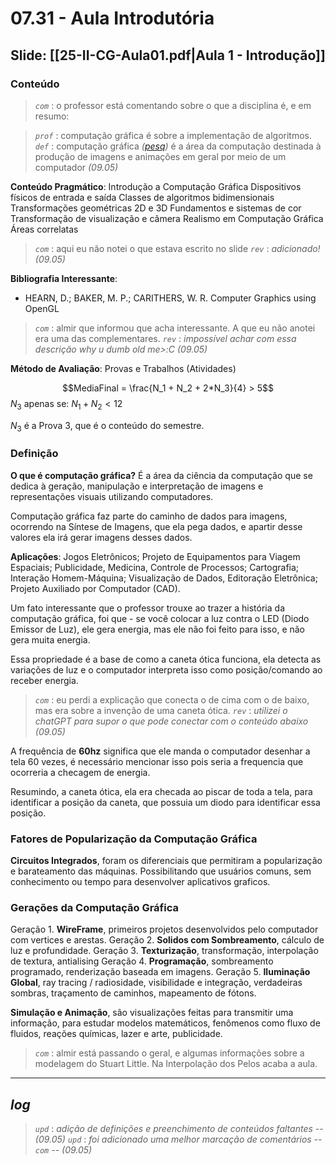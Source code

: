 # 07.31 - Aula Introdutória

## Slide: [[25-II-CG-Aula01.pdf|Aula 1 - Introdução]]

### Conteúdo

> *`com`* : o professor está comentando sobre o que a disciplina é, e em resumo:

> *`prof`* : computação gráfica é sobre a implementação de algoritmos.
> *`def`* : computação gráfica *([pesq](https://panda.ime.usp.br/introcg/static/introcg/01-introducao.html#o-que-e-computacao-grafica))* é a área da computação destinada à produção de imagens e animações em geral por meio de um computador *(09.05)*

**Conteúdo Pragmático**:
  Introdução a Computação Gráfica
  Dispositivos físicos de entrada e saída
  Classes de algoritmos bidimensionais
  Transformações geométricas 2D e 3D
  Fundamentos e sistemas de cor
  Transformação de visualização e câmera
  Realismo em Computação Gráfica
  Áreas correlatas

> *`com`* : aqui eu não notei o que estava escrito no slide
> *`rev`* : *adicionado! (09.05)*

**Bibliografia Interessante**:
- HEARN, D.; BAKER, M. P.; CARITHERS, W. R. Computer Graphics using OpenGL

> *`com`* : almir que informou que acha interessante. A que eu não anotei era uma das complementares.
> *`rev`* : *impossível achar com essa descrição why u dumb old me>:C (09.05)* 

**Método de Avaliação**:
  Provas e Trabalhos (Atividades)

$$MediaFinal = \frac{N_1 + N_2 + 2*N_3}{4} > 5$$
$N_3$ apenas se: $N_1 + N_2 < 12$

$N_3$ é a Prova 3, que é o conteúdo do semestre.
### Definição

**O que é computação gráfica?** É a área da ciência da computação que se dedica à geração, manipulação e interpretação de imagens e representações visuais utilizando computadores.

Computação gráfica faz parte do caminho de dados para imagens, ocorrendo na Síntese de Imagens, que ela pega dados, e apartir desse valores ela irá gerar imagens desses dados.

**Aplicações**:
  Jogos Eletrônicos;
  Projeto de Equipamentos para Viagem Espaciais;
  Publicidade, Medicina, Controle de Processos;
  Cartografia;
  Interação Homem-Máquina;
  Visualização de Dados, Editoração Eletrônica;
  Projeto Auxiliado por Computador (CAD).

Um fato interessante que o professor trouxe ao trazer a história da computação gráfica, foi que - se você colocar a luz contra o LED (Diodo Emissor de Luz), ele gera energia, mas ele não foi feito para isso, e não gera muita energia.

Essa propriedade é a base de como a caneta ótica funciona, ela detecta as variações de luz e o computador interpreta isso como posição/comando ao receber energia.

> *`com`* : eu perdi a explicação que conecta o de cima com o de baixo, mas era sobre a invenção de uma caneta ótica.
> *`rev`* : *utilizei o chatGPT para supor o que pode conectar com o conteúdo abaixo (09.05)*

A frequência de **60hz** significa que ele manda o computador desenhar a tela 60 vezes, é necessário mencionar isso pois seria a frequencia que ocorreria a checagem de energia.

Resumindo, a caneta ótica, ela era checada ao piscar de toda a tela, para identificar a posição da caneta, que possuia um diodo para identificar essa posição.
### Fatores de Popularização da Computação Gráfica

**Circuitos Integrados**, foram os diferenciais que permitiram a popularização e barateamento das máquinas. Possibilitando que usuários comuns, sem conhecimento ou tempo para desenvolver aplicativos graficos.

### Gerações da Computação Gráfica

Geração 1. **WireFrame**, primeiros projetos desenvolvidos pelo computador com vertices e arestas.
Geração 2. **Solidos com Sombreamento**, cálculo de luz e profundidade.
Geração 3. **Texturização**, transformação, interpolação de textura, antialising
Geração 4. **Programação**, sombreamento programado, renderização baseada em imagens.
Geração 5. **Iluminação Global**, ray tracing / radiosidade, visibilidade e integração, verdadeiras sombras, traçamento de caminhos, mapeamento de fótons.

**Simulação e Animação**, são visualizações feitas para transmitir uma informação, para estudar modelos matemáticos, fenômenos como fluxo de fluidos, reações químicas, lazer e arte, publicidade.

> *`com`* : almir está passando o geral, e algumas informações sobre a modelagem do Stuart Little. Na Interpolação dos Pelos acaba a aula.

---
## *log*

> *`upd`* : *adição de definições e preenchimento de conteúdos faltantes -- (09.05)*
> *`upd`* : *foi adicionado uma melhor marcação de comentários -- `com` -- (09.05)*